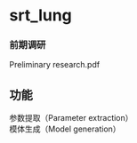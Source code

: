 # srt_lung
### 前期调研
Preliminary research.pdf
## 功能
参数提取（Parameter extraction）\
模体生成（Model generation）
